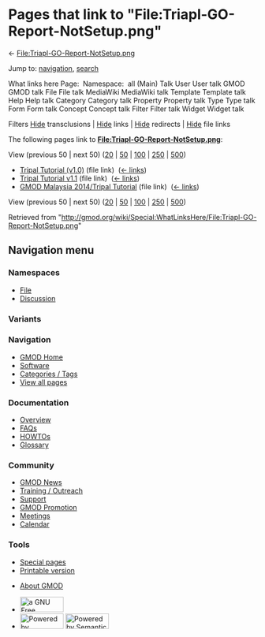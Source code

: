 <div id="mw-page-base" class="noprint">

</div>

<div id="mw-head-base" class="noprint">

</div>

<div id="content" class="mw-body" role="main">

<span id="top"></span>

<div id="mw-js-message" style="display:none;">

</div>



# <span dir="auto">Pages that link to "File:Triapl-GO-Report-NotSetup.png"</span>

<div id="bodyContent">

<div id="contentSub">

←
[File:Triapl-GO-Report-NotSetup.png](/wiki/File:Triapl-GO-Report-NotSetup.png "File:Triapl-GO-Report-NotSetup.png")

</div>

<div id="jump-to-nav" class="mw-jump">

Jump to: [navigation](#mw-navigation), [search](#p-search)

</div>

<div id="mw-content-text">

What links here Page:  Namespace:  all (Main) Talk User User talk GMOD
GMOD talk File File talk MediaWiki MediaWiki talk Template Template talk
Help Help talk Category Category talk Property Property talk Type Type
talk Form Form talk Concept Concept talk Filter Filter talk Widget
Widget talk

Filters
[Hide](/mediawiki/index.php?title=Special:WhatLinksHere/File:Triapl-GO-Report-NotSetup.png&hidetrans=1 "Special:WhatLinksHere/File:Triapl-GO-Report-NotSetup.png")
transclusions \|
[Hide](/mediawiki/index.php?title=Special:WhatLinksHere/File:Triapl-GO-Report-NotSetup.png&hidelinks=1 "Special:WhatLinksHere/File:Triapl-GO-Report-NotSetup.png")
links \|
[Hide](/mediawiki/index.php?title=Special:WhatLinksHere/File:Triapl-GO-Report-NotSetup.png&hideredirs=1 "Special:WhatLinksHere/File:Triapl-GO-Report-NotSetup.png")
redirects \|
[Hide](/mediawiki/index.php?title=Special:WhatLinksHere/File:Triapl-GO-Report-NotSetup.png&hideimages=1 "Special:WhatLinksHere/File:Triapl-GO-Report-NotSetup.png")
file links

The following pages link to
**[File:Triapl-GO-Report-NotSetup.png](/wiki/File:Triapl-GO-Report-NotSetup.png "File:Triapl-GO-Report-NotSetup.png")**:

View (previous 50 \| next 50)
([20](/mediawiki/index.php?title=Special:WhatLinksHere/File:Triapl-GO-Report-NotSetup.png&limit=20 "Special:WhatLinksHere/File:Triapl-GO-Report-NotSetup.png")
\|
[50](/mediawiki/index.php?title=Special:WhatLinksHere/File:Triapl-GO-Report-NotSetup.png&limit=50 "Special:WhatLinksHere/File:Triapl-GO-Report-NotSetup.png")
\|
[100](/mediawiki/index.php?title=Special:WhatLinksHere/File:Triapl-GO-Report-NotSetup.png&limit=100 "Special:WhatLinksHere/File:Triapl-GO-Report-NotSetup.png")
\|
[250](/mediawiki/index.php?title=Special:WhatLinksHere/File:Triapl-GO-Report-NotSetup.png&limit=250 "Special:WhatLinksHere/File:Triapl-GO-Report-NotSetup.png")
\|
[500](/mediawiki/index.php?title=Special:WhatLinksHere/File:Triapl-GO-Report-NotSetup.png&limit=500 "Special:WhatLinksHere/File:Triapl-GO-Report-NotSetup.png"))

- [Tripal Tutorial
  (v1.0)](/wiki/Tripal_Tutorial_(v1.0) "Tripal Tutorial (v1.0)") (file
  link) ‎ <span class="mw-whatlinkshere-tools">([←
  links](/mediawiki/index.php?title=Special:WhatLinksHere&target=Tripal+Tutorial+%28v1.0%29 "Special:WhatLinksHere"))</span>
- [Tripal Tutorial
  v1.1](/wiki/Tripal_Tutorial_v1.1 "Tripal Tutorial v1.1") (file link) ‎
  <span class="mw-whatlinkshere-tools">([←
  links](/mediawiki/index.php?title=Special:WhatLinksHere&target=Tripal+Tutorial+v1.1 "Special:WhatLinksHere"))</span>
- [GMOD Malaysia 2014/Tripal
  Tutorial](/wiki/GMOD_Malaysia_2014/Tripal_Tutorial "GMOD Malaysia 2014/Tripal Tutorial")
  (file link) ‎ <span class="mw-whatlinkshere-tools">([←
  links](/mediawiki/index.php?title=Special:WhatLinksHere&target=GMOD+Malaysia+2014%2FTripal+Tutorial "Special:WhatLinksHere"))</span>

View (previous 50 \| next 50)
([20](/mediawiki/index.php?title=Special:WhatLinksHere/File:Triapl-GO-Report-NotSetup.png&limit=20 "Special:WhatLinksHere/File:Triapl-GO-Report-NotSetup.png")
\|
[50](/mediawiki/index.php?title=Special:WhatLinksHere/File:Triapl-GO-Report-NotSetup.png&limit=50 "Special:WhatLinksHere/File:Triapl-GO-Report-NotSetup.png")
\|
[100](/mediawiki/index.php?title=Special:WhatLinksHere/File:Triapl-GO-Report-NotSetup.png&limit=100 "Special:WhatLinksHere/File:Triapl-GO-Report-NotSetup.png")
\|
[250](/mediawiki/index.php?title=Special:WhatLinksHere/File:Triapl-GO-Report-NotSetup.png&limit=250 "Special:WhatLinksHere/File:Triapl-GO-Report-NotSetup.png")
\|
[500](/mediawiki/index.php?title=Special:WhatLinksHere/File:Triapl-GO-Report-NotSetup.png&limit=500 "Special:WhatLinksHere/File:Triapl-GO-Report-NotSetup.png"))

</div>

<div class="printfooter">

Retrieved from
"<http://gmod.org/wiki/Special:WhatLinksHere/File:Triapl-GO-Report-NotSetup.png>"

</div>

<div id="catlinks" class="catlinks catlinks-allhidden">

</div>

<div class="visualClear">

</div>

</div>

</div>

<div id="mw-navigation">

## Navigation menu

<div id="mw-head">



<div id="left-navigation">

<div id="p-namespaces" class="vectorTabs" role="navigation"
aria-labelledby="p-namespaces-label">

### Namespaces

- <span id="ca-nstab-image"><a href="/wiki/File:Triapl-GO-Report-NotSetup.png" accesskey="c"
  title="View the file page [c]">File</a></span>
- <span id="ca-talk"><a
  href="/mediawiki/index.php?title=File_talk:Triapl-GO-Report-NotSetup.png&amp;action=edit&amp;redlink=1"
  accesskey="t"
  title="Discussion about the content page [t]">Discussion</a></span>

</div>

<div id="p-variants" class="vectorMenu emptyPortlet" role="navigation"
aria-labelledby="p-variants-label">

### 

### Variants[](#)

<div class="menu">

</div>

</div>

</div>

<div id="right-navigation">





</div>



</div>

</div>

</div>

<div id="mw-panel">

<div id="p-logo" role="banner">

<a href="/wiki/Main_Page"
style="background-image: url(http://gmod.org/images/GMOD-cogs.png);"
title="Visit the main page"></a>

</div>

<div id="p-Navigation" class="portal" role="navigation"
aria-labelledby="p-Navigation-label">

### Navigation

<div class="body">

- <span id="n-GMOD-Home">[GMOD Home](/wiki/Main_Page)</span>
- <span id="n-Software">[Software](/wiki/GMOD_Components)</span>
- <span id="n-Categories-.2F-Tags">[Categories /
  Tags](/wiki/Categories)</span>
- <span id="n-View-all-pages">[View all
  pages](/wiki/Special:AllPages)</span>

</div>

</div>

<div id="p-Documentation" class="portal" role="navigation"
aria-labelledby="p-Documentation-label">

### Documentation

<div class="body">

- <span id="n-Overview">[Overview](/wiki/Overview)</span>
- <span id="n-FAQs">[FAQs](/wiki/Category:FAQ)</span>
- <span id="n-HOWTOs">[HOWTOs](/wiki/Category:HOWTO)</span>
- <span id="n-Glossary">[Glossary](/wiki/Glossary)</span>

</div>

</div>

<div id="p-Community" class="portal" role="navigation"
aria-labelledby="p-Community-label">

### Community

<div class="body">

- <span id="n-GMOD-News">[GMOD News](/wiki/GMOD_News)</span>
- <span id="n-Training-.2F-Outreach">[Training /
  Outreach](/wiki/Training_and_Outreach)</span>
- <span id="n-Support">[Support](/wiki/Support)</span>
- <span id="n-GMOD-Promotion">[GMOD
  Promotion](/wiki/GMOD_Promotion)</span>
- <span id="n-Meetings">[Meetings](/wiki/Meetings)</span>
- <span id="n-Calendar">[Calendar](/wiki/Calendar)</span>

</div>

</div>

<div id="p-tb" class="portal" role="navigation"
aria-labelledby="p-tb-label">

### Tools

<div class="body">

- <span id="t-specialpages"><a href="/wiki/Special:SpecialPages" accesskey="q"
  title="A list of all special pages [q]">Special pages</a></span>
- <span id="t-print"><a
  href="/mediawiki/index.php?title=Special:WhatLinksHere/File:Triapl-GO-Report-NotSetup.png&amp;printable=yes"
  rel="alternate" accesskey="p"
  title="Printable version of this page [p]">Printable version</a></span>

</div>

</div>

</div>

</div>

<div id="footer" role="contentinfo">

- <span id="footer-places-about">[About
  GMOD](/wiki/GMOD:About "GMOD:About")</span>

<!-- -->

- <span id="footer-copyrightico">[<img src="http://www.gnu.org/graphics/gfdl-logo-small.png" width="88"
  height="31" alt="a GNU Free Documentation License" />](http://www.gnu.org/licenses/fdl-1.3.html)</span>
- <span id="footer-poweredbyico">[<img src="/mediawiki/skins/common/images/poweredby_mediawiki_88x31.png"
  width="88" height="31" alt="Powered by MediaWiki" />](//www.mediawiki.org/)
  [<img
  src="/mediawiki/extensions/SemanticMediaWiki/includes/../resources/images/smw_button.png"
  width="88" height="31" alt="Powered by Semantic MediaWiki" />](https://www.semantic-mediawiki.org/wiki/Semantic_MediaWiki)</span>

<div style="clear:both">

</div>

</div>
